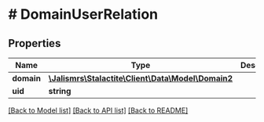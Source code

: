 # # DomainUserRelation

## Properties

Name | Type | Description | Notes
------------ | ------------- | ------------- | -------------
**domain** | [**\Jalismrs\Stalactite\Client\Data\Model\Domain2**](Domain2.md) |  | [optional]
**uid** | **string** |  | [optional]

[[Back to Model list]](../../README.md#models) [[Back to API list]](../../README.md#endpoints) [[Back to README]](../../README.md)
